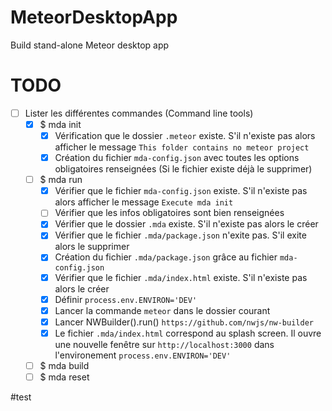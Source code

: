 # MeteorDesktopApp
Build stand-alone Meteor desktop app

# TODO
- [ ] Lister les différentes commandes (Command line tools)
  - [X] $ mda init
    - [X] Vérification que le dossier ``.meteor`` existe. S'il n'existe pas alors afficher le message ``This folder contains no meteor project``
    - [X] Création du fichier ``mda-config.json`` avec toutes les options obligatoires renseignées (Si le fichier existe déjà le supprimer)
  - [ ] $ mda run
    - [X] Vérifier que le fichier ``mda-config.json`` existe. S'il n'existe pas alors afficher le message ``Execute mda init``
    - [ ] Vérifier que les infos obligatoires sont bien renseignées
    - [X] Vérifier que le dossier ``.mda`` existe. S'il n'existe pas alors le créer
    - [X] Vérifier que le fichier ``.mda/package.json`` n'exite pas. S'il exite alors le supprimer
    - [X] Création du fichier ``.mda/package.json`` grâce au fichier ``mda-config.json``
    - [X] Vérifier que le fichier ``.mda/index.html`` existe. S'il n'existe pas alors le créer
    - [X] Définir ``process.env.ENVIRON='DEV'``
    - [X] Lancer la commande ``meteor`` dans le dossier courant
    - [X] Lancer NWBuilder().run() ``https://github.com/nwjs/nw-builder``
    - [X] Le fichier ``.mda/index.html`` correspond au splash screen. Il ouvre une nouvelle fenêtre sur ``http://localhost:3000`` dans l'environement ``process.env.ENVIRON='DEV'``
  - [ ] $ mda build
  - [ ] $ mda reset

#test